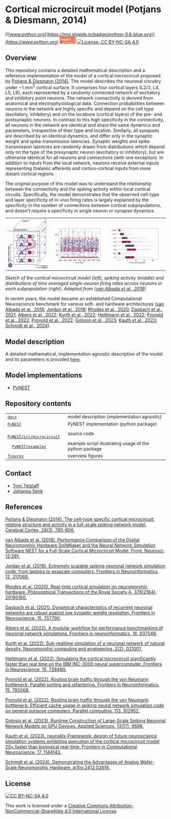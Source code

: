 # Cortical microcircuit model (Potjans & Diesmann, 2014)
[![www.python.org](https://img.shields.io/badge/python-3.6-blue.svg)](https://www.python.org) 
<a href="http://www.nest-simulator.org"> <img src="https://github.com/nest/nest-simulator/blob/master/doc/logos/nest-simulated.png" alt="NEST simulated" width="50"/></a> 
[![License: CC BY-NC-SA 4.0](https://img.shields.io/badge/License-CC%20BY--NC--SA%204.0-lightgrey.svg)](https://creativecommons.org/licenses/by-nc-sa/4.0/)

## Overview

This repository contains a detailed mathematical description and a reference implementation of the model of a cortical microcircuit proposed by [Potjans & Diesmann (2014)][1]. 
The model describes the neuronal circuitry under ~1 mm$`^2`$ cortical surface. 
It comprises four cortical layers (L2/3, L4, L5, L6), each represented by a randomly connected network of excitatory and inhibitory point neurons. 
The network connectivity is derived from anatomical and electrophysiological data.
Connection probabilities between neurons in the network are highly specific and depend on the cell type (excitatory, inhibitory) and on the locations (cortical layers) of the pre- and postsynaptic neurons.
In contrast to this high specificity in the connectivity, all neurons in the network are identical and share the same dynamics and parameters, irrespective of their type and location.
Similarly, all synapses are described by an identical dynamics, and differ only in the synaptic weight and spike-transmission latencies.
Synaptic weights and spike transmission latencies are randomly drawn from distributions which depend only on the type of the presynaptic neuron (excitatory or inhibitory), but are otherwise identical for all neurons and connections (with one exception).
In addition to inputs from the local network, neurons receive external inputs representing thalamic afferents and cortico-cortical inputs from more distant cortical regions. 

The original purpose of this model was to understand the relationship between the connectivity and the spiking activity within local cortical circuits. 
Specifically, the model demonstrates that the observed cell-type and layer specificity of in-vivo firing rates is largely explained by the specificity in the number of connections between cortical subpopulations, and doesn't require a specificity in single neuron or synapse dynamics.

|  |  |  |
|--|--|--|
| <img src="figures/potjans_2014_microcircuit.png" width="300"/> | <img src="figures/potjans_2014_raster_plot.png" width="400"/> | <img src="figures/potjans_2014_box_plot.png" width="400"/> |

*Sketch of the cortical microcircuit model (left), spiking activity (middle) and distributions of time averaged single-neuron firing rates across neurons in each subpopulation (right). Adapted from ([van Albada et al., 2018][2])*

In recent years, the model became an established Computational Neuroscience benchmark for various soft- and hardware architectures ([van Albada et al., 2018][2]; [Jordan et al., 2018][3]; [Rhodes et al., 2020][4]; [Dasbach et al., 2021][5]; [Albers et al., 2022][6]; [Kurth et al., 2022][7]; [Heittmann et al., 2022][8]; [Pronold et al., 2022][9]; [Pronold et al., 2022][10]; [Golosio et al., 2023][11]; [Kauth et al., 2023][12]; [Schmidt et al., 2024][13]).

## Model description

A detailed mathematical, implementation agnostic description of the model and its parameters is provided [here](docs/ModelDescription_microcircuit-PD14-model.pdf).

## Model implementations
* [PyNEST](PyNEST/README.md)

## Repository contents

|  |  | 
|--|--|
| [`docs`](https://github.com/INM-6/microcircuit-PD14-model/tree/main/docs) | model description (implementation agnostic)|
| [`PyNEST`](https://github.com/INM-6/microcircuit-PD14-model/tree/main/PyNEST) | PyNEST implementation (python package)|
| &emsp;[`PyNEST/src/microcircuit`](https://github.com/INM-6/microcircuit-PD14-model/tree/main/PyNEST/src/microcircuit) | source code |
| &emsp;[`PyNEST/examples`](https://github.com/INM-6/microcircuit-PD14-model/tree/main/PyNEST/examples) | example script illustrating usage of the python package |
| [`figures`](https://github.com/INM-6/microcircuit-PD14-model/tree/main/figures) | overview figures |

## Contact

- [Tom Tetzlaff](t.tetzlaff@fz-juelich.de)
- [Johanna Senk](j.senk@fz-juelich.de)

## References

[1]: <https://doi.org/10.1093/cercor/bhs358> "Potjans & Diesmann (2014). The cell-type specific cortical microcircuit: relating structure and activity in a full-scale spiking network model. Cerebral Cortex, 24(3), 785-806."
[Potjans & Diesmann (2014). The cell-type specific cortical microcircuit: relating structure and activity in a full-scale spiking network model. Cerebral Cortex, 24(3), 785-806.](https://doi.org/10.1093/cercor/bhs358)

[2]: <https://doi.org/10.3389/fnins.2018.00291> "van Albada et al. (2018). Performance Comparison of the Digital Neuromorphic Hardware SpiNNaker and the Neural Network Simulation Software NEST for a Full-Scale Cortical Microcircuit Model. Front. Neurosci. 12:291."
[van Albada et al. (2018). Performance Comparison of the Digital Neuromorphic Hardware SpiNNaker and the Neural Network Simulation Software NEST for a Full-Scale Cortical Microcircuit Model. Front. Neurosci. 12:291.](https://doi.org/10.3389/fnins.2018.00291)

[3]: <https://doi.org/10.3389/fninf.2018.00002> "Jordan et al. (2018). Extremely scalable spiking neuronal network simulation code: from laptops to exascale computers. Frontiers in Neuroinformatics, 12, 317068."
[Jordan et al. (2018). Extremely scalable spiking neuronal network simulation code: from laptops to exascale computers. Frontiers in Neuroinformatics, 12, 317068.](https://doi.org/10.3389/fninf.2018.00002)

[4]: <https://doi.org/10.1098/rsta.2019.0160> "Rhodes et al. (2020). Real-time cortical simulation on neuromorphic hardware. Philosophical Transactions of the Royal Society A, 378(2164), 20190160."
[Rhodes et al. (2020). Real-time cortical simulation on neuromorphic hardware. Philosophical Transactions of the Royal Society A, 378(2164), 20190160.](https://doi.org/10.1098/rsta.2019.0160)

[5]: <https://doi.org/10.3389/fnins.2021.757790> "Dasbach et al. (2021). Dynamical characteristics of recurrent neuronal networks are robust against low synaptic weight resolution. Frontiers in Neuroscience, 15, 757790."
[Dasbach et al. (2021). Dynamical characteristics of recurrent neuronal networks are robust against low synaptic weight resolution. Frontiers in Neuroscience, 15, 757790.](https://doi.org/10.3389/fnins.2021.757790)

[6]: <https://doi.org/10.3389/fninf.2022.837549> "Albers et al. (2022). A modular workflow for performance benchmarking of neuronal network simulations. Frontiers in neuroinformatics, 16, 837549."
[Albers et al. (2022). A modular workflow for performance benchmarking of neuronal network simulations. Frontiers in neuroinformatics, 16, 837549.](https://doi.org/10.3389/fninf.2022.837549)

[7]: <https://doi.org/10.1088/2634-4386/ac55fc> "Kurth et al. (2022). Sub-realtime simulation of a neuronal network of natural density. Neuromorphic computing and engineering, 2(2), 021001."
[Kurth et al. (2022). Sub-realtime simulation of a neuronal network of natural density. Neuromorphic computing and engineering, 2(2), 021001.](https://doi.org/10.1088/2634-4386/ac55fc)

[8]: <https://doi.org/10.3389/fnins.2021.728460> "Heittmann et al. (2022). Simulating the cortical microcircuit significantly faster than real time on the IBM INC-3000 neural supercomputer. Frontiers in Neuroscience, 15, 728460."
[Heittmann et al. (2022). Simulating the cortical microcircuit significantly faster than real time on the IBM INC-3000 neural supercomputer. Frontiers in Neuroscience, 15, 728460.](https://doi.org/10.3389/fnins.2021.728460)

[9]: <https://doi.org/10.3389/fninf.2021.785068> "Pronold et al. (2022). Routing brain traffic through the von Neumann bottleneck: Parallel sorting and refactoring. Frontiers in Neuroinformatics, 15, 785068."
[Pronold et al. (2022). Routing brain traffic through the von Neumann bottleneck: Parallel sorting and refactoring. Frontiers in Neuroinformatics, 15, 785068.](https://doi.org/10.3389/fninf.2021.785068)

[10]: <https://doi.org/10.1016/j.parco.2022.102952> "Pronold et al. (2022). Routing brain traffic through the von Neumann bottleneck: Efficient cache usage in spiking neural network simulation code on general purpose computers. Parallel computing, 113, 102952."
[Pronold et al. (2022). Routing brain traffic through the von Neumann bottleneck: Efficient cache usage in spiking neural network simulation code on general purpose computers. Parallel computing, 113, 102952.](https://doi.org/10.1016/j.parco.2022.102952)

[11]: <https://doi.org/10.3390/app13179598> "Golosio et al.  (2023). Runtime Construction of Large-Scale Spiking Neuronal Network Models on GPU Devices. Applied Sciences, 13(17), 9598."
[Golosio et al.  (2023). Runtime Construction of Large-Scale Spiking Neuronal Network Models on GPU Devices. Applied Sciences, 13(17), 9598.](https://doi.org/10.3390/app13179598)

[12]: <https://doi.org/10.3389/fncom.2023.1144143> "Kauth et al. (2023). neuroAIx-Framework: design of future neuroscience simulation systems exhibiting execution of the cortical microcircuit model 20× faster than biological real-time. Frontiers in Computational Neuroscience, 17, 1144143."
[Kauth et al. (2023). neuroAIx-Framework: design of future neuroscience simulation systems exhibiting execution of the cortical microcircuit model 20× faster than biological real-time. Frontiers in Computational Neuroscience, 17, 1144143.](https://doi.org/10.3389/fncom.2023.1144143)

[13]: <https://doi.org/10.48550/arXiv.2412.02619> "Schmidt et al. (2024). Demonstrating the Advantages of Analog Wafer-Scale Neuromorphic Hardware. arXiv:2412.02619."
[Schmidt et al. (2024). Demonstrating the Advantages of Analog Wafer-Scale Neuromorphic Hardware. arXiv:2412.02619.](https://doi.org/10.48550/arXiv.2412.02619)

## License

[![CC BY-NC-SA 4.0][cc-by-nc-sa-shield]][cc-by-nc-sa]

This work is licensed under a
[Creative Commons Attribution-NonCommercial-ShareAlike 4.0 International License][cc-by-nc-sa].

[cc-by-nc-sa]: http://creativecommons.org/licenses/by-nc-sa/4.0/
[cc-by-nc-sa-image]: https://licensebuttons.net/l/by-nc-sa/4.0/88x31.png
[cc-by-nc-sa-shield]: https://img.shields.io/badge/License-CC%20BY--NC--SA%204.0-lightgrey.svg

